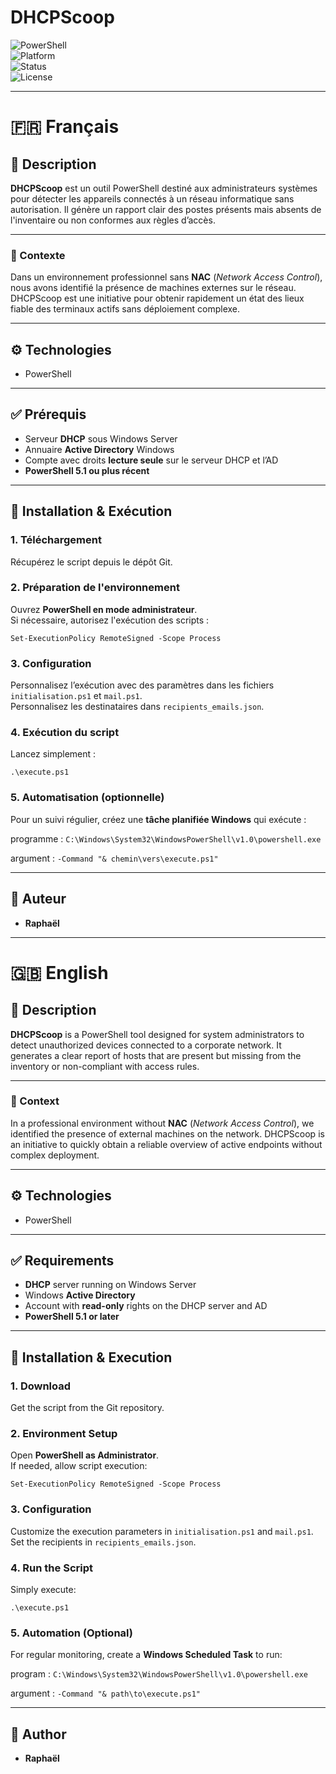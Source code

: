 # DHCPScoop

![PowerShell](https://img.shields.io/badge/PowerShell-0078d7?style=for-the-badge&logo=powershell&logoColor=white)  
![Platform](https://img.shields.io/badge/Platform-Windows%20Server-blue?style=for-the-badge)  
![Status](https://img.shields.io/badge/Status-Active-success?style=for-the-badge)  
![License](https://img.shields.io/badge/License-Private-lightgrey?style=for-the-badge)

---

# 🇫🇷 Français

## 📌 Description

**DHCPScoop** est un outil PowerShell destiné aux administrateurs systèmes pour détecter les appareils connectés à un réseau informatique sans autorisation. Il génère un rapport clair des postes présents mais absents de l'inventaire ou non conformes aux règles d’accès.

---

### 🎯 Contexte

Dans un environnement professionnel sans **NAC** (*Network Access Control*), nous avons identifié la présence de machines externes sur le réseau. DHCPScoop est une initiative pour obtenir rapidement un état des lieux fiable des terminaux actifs sans déploiement complexe.

---

## ⚙️ Technologies

- PowerShell

---

## ✅ Prérequis

- Serveur **DHCP** sous Windows Server  
- Annuaire **Active Directory** Windows  
- Compte avec droits **lecture seule** sur le serveur DHCP et l’AD  
- **PowerShell 5.1 ou plus récent**

---

## 🚀 Installation & Exécution

### 1. Téléchargement
Récupérez le script depuis le dépôt Git.  

### 2. Préparation de l'environnement
Ouvrez **PowerShell en mode administrateur**.  
Si nécessaire, autorisez l'exécution des scripts :  
```
Set-ExecutionPolicy RemoteSigned -Scope Process
```

### 3. Configuration
Personnalisez l’exécution avec des paramètres dans les fichiers `initialisation.ps1` et `mail.ps1`.  
Personnalisez les destinataires dans `recipients_emails.json`.

### 4. Exécution du script
Lancez simplement :  
```
.\execute.ps1
```

### 5. Automatisation (optionnelle)
Pour un suivi régulier, créez une **tâche planifiée Windows** qui exécute :  


programme : `C:\Windows\System32\WindowsPowerShell\v1.0\powershell.exe`

argument : `-Command "& chemin\vers\execute.ps1"`


---

## 👤 Auteur

- **Raphaël**

---

# 🇬🇧 English

## 📌 Description

**DHCPScoop** is a PowerShell tool designed for system administrators to detect unauthorized devices connected to a corporate network. It generates a clear report of hosts that are present but missing from the inventory or non-compliant with access rules.

---

### 🎯 Context

In a professional environment without **NAC** (*Network Access Control*), we identified the presence of external machines on the network. DHCPScoop is an initiative to quickly obtain a reliable overview of active endpoints without complex deployment.

---

## ⚙️ Technologies

- PowerShell

---

## ✅ Requirements

- **DHCP** server running on Windows Server  
- Windows **Active Directory**  
- Account with **read-only** rights on the DHCP server and AD  
- **PowerShell 5.1 or later**

---

## 🚀 Installation & Execution

### 1. Download
Get the script from the Git repository.  

### 2. Environment Setup
Open **PowerShell as Administrator**.  
If needed, allow script execution:  
```
Set-ExecutionPolicy RemoteSigned -Scope Process
```

### 3. Configuration
Customize the execution parameters in `initialisation.ps1` and `mail.ps1`.  
Set the recipients in `recipients_emails.json`.

### 4. Run the Script
Simply execute:  
```
.\execute.ps1
```

### 5. Automation (Optional)
For regular monitoring, create a **Windows Scheduled Task** to run:  


program : `C:\Windows\System32\WindowsPowerShell\v1.0\powershell.exe`

argument : `-Command "& path\to\execute.ps1"`

---

## 👤 Author

- **Raphaël**


